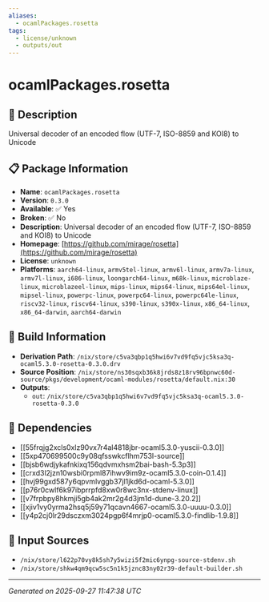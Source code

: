 ```yaml
---
aliases:
  - ocamlPackages.rosetta
tags:
  - license/unknown
  - outputs/out
---
```


# ocamlPackages.rosetta

## 📝 Description

Universal decoder of an encoded flow (UTF-7, ISO-8859 and KOI8) to Unicode

## 📋 Package Information

- **Name**: `ocamlPackages.rosetta`
- **Version**: `0.3.0`
- **Available**: ✅ Yes
- **Broken**: ✅ No
- **Description**: Universal decoder of an encoded flow (UTF-7, ISO-8859 and KOI8) to Unicode
- **Homepage**: [https://github.com/mirage/rosetta](https://github.com/mirage/rosetta)
- **License**: `unknown`
- **Platforms**: `aarch64-linux`, `armv5tel-linux`, `armv6l-linux`, `armv7a-linux`, `armv7l-linux`, `i686-linux`, `loongarch64-linux`, `m68k-linux`, `microblaze-linux`, `microblazeel-linux`, `mips-linux`, `mips64-linux`, `mips64el-linux`, `mipsel-linux`, `powerpc-linux`, `powerpc64-linux`, `powerpc64le-linux`, `riscv32-linux`, `riscv64-linux`, `s390-linux`, `s390x-linux`, `x86_64-linux`, `x86_64-darwin`, `aarch64-darwin`

## 🔧 Build Information

- **Derivation Path**: `/nix/store/c5va3qbp1q5hwi6v7vd9fq5vjc5ksa3q-ocaml5.3.0-rosetta-0.3.0.drv`
- **Source Position**: `/nix/store/ns30sqxb36k8jrds8z18rv96bpnwc60d-source/pkgs/development/ocaml-modules/rosetta/default.nix:30`
- **Outputs**:
  - `out`:  `/nix/store/c5va3qbp1q5hwi6v7vd9fq5vjc5ksa3q-ocaml5.3.0-rosetta-0.3.0`

## 🔗 Dependencies

- [[55frqjg2xcls0xlz90vx7r4al4818jbr-ocaml5.3.0-yuscii-0.3.0]]
- [[5xp470699500c9y08qfsswkcflhm753l-source]]
- [[bjsb6wdjykafnkixq156qdvmxhsm2bai-bash-5.3p3]]
- [[crxd3l2jzn10wsbi0rpml87ihwv9im9z-ocaml5.3.0-coin-0.1.4]]
- [[hvj99gxd587y6qpvmlvggb37jl1jkd6d-ocaml-5.3.0]]
- [[p76r0cwlf6k97ibprrpfd8xw0r8wc3nx-stdenv-linux]]
- [[v7frpbpy8hkmji5gb4ak2mr2g4d3jm1d-dune-3.20.2]]
- [[xjiv1vy0yrma2hsq5j59y71qcavn4667-ocaml5.3.0-uuuu-0.3.0]]
- [[y4p2cj0lr29dsczxm3024pgp6f4mrjp0-ocaml5.3.0-findlib-1.9.8]]

## 📁 Input Sources

- `/nix/store/l622p70vy8k5sh7y5wizi5f2mic6ynpg-source-stdenv.sh`
- `/nix/store/shkw4qm9qcw5sc5n1k5jznc83ny02r39-default-builder.sh`

---
*Generated on 2025-09-27 11:47:38 UTC*
